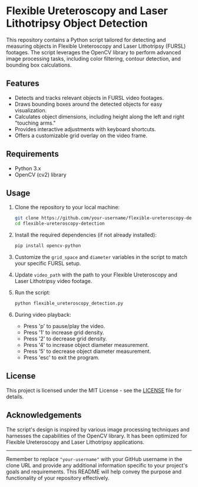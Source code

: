 # Flexible Ureteroscopy and Laser Lithotripsy Object Detection

This repository contains a Python script tailored for detecting and measuring objects in Flexible Ureteroscopy and Laser Lithotripsy (FURSL) footages. The script leverages the OpenCV library to perform advanced image processing tasks, including color filtering, contour detection, and bounding box calculations.

## Features

- Detects and tracks relevant objects in FURSL video footages.
- Draws bounding boxes around the detected objects for easy visualization.
- Calculates object dimensions, including height along the left and right "touching arms."
- Provides interactive adjustments with keyboard shortcuts.
- Offers a customizable grid overlay on the video frame.

## Requirements

- Python 3.x
- OpenCV (cv2) library

## Usage

1. Clone the repository to your local machine:

   ```bash
   git clone https://github.com/your-username/flexible-ureteroscopy-detection.git
   cd flexible-ureteroscopy-detection
   ```

2. Install the required dependencies (if not already installed):

   ```bash
   pip install opencv-python
   ```

3. Customize the `grid_space` and `diameter` variables in the script to match your specific FURSL setup.

4. Update `video_path` with the path to your Flexible Ureteroscopy and Laser Lithotripsy video footage.

5. Run the script:

   ```bash
   python flexible_ureteroscopy_detection.py
   ```

6. During video playback:
   - Press 'p' to pause/play the video.
   - Press '1' to increase grid density.
   - Press '2' to decrease grid density.
   - Press '4' to increase object diameter measurement.
   - Press '5' to decrease object diameter measurement.
   - Press 'esc' to exit the program.

## License

This project is licensed under the MIT License - see the [LICENSE](LICENSE) file for details.

## Acknowledgements

The script's design is inspired by various image processing techniques and harnesses the capabilities of the OpenCV library. It has been optimized for Flexible Ureteroscopy and Laser Lithotripsy applications.

---

Remember to replace `"your-username"` with your GitHub username in the clone URL and provide any additional information specific to your project's goals and requirements. This README will help convey the purpose and functionality of your repository effectively.
